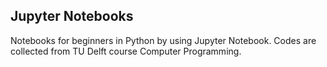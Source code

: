 ## Jupyter Notebooks

Notebooks for beginners in Python by using Jupyter Notebook.
Codes are collected from TU Delft course Computer Programming.